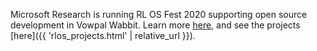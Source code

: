 ---
---

Microsoft Research is running RL OS Fest 2020 supporting open source development in Vowpal Wabbit. Learn more [here](https://www.microsoft.com/en-us/research/academic-program/rl-open-source-fest/), and see the projects [here]({{ 'rlos_projects.html' | relative_url }}).
